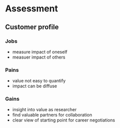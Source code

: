 # Assessment

## Customer profile

### Jobs

* measure impact of oneself
* measuer impact of others

### Pains

* value not easy to quantify
* impact can be diffuse

### Gains

* insight into value as researcher
* find valuable partners for collaboration
* clear view of starting point for career negotiations
